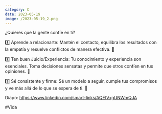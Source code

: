 ```yaml
--- 
category: C 
date: 2023-05-19 
image: /2023-05-19_2.png 
--- 
```


¿Quieres que la gente confíe en ti?

1️⃣ Aprende a relacionarte: Mantén el contacto, equilibra los resultados con la empatía y resuelve conflictos de manera efectiva. 🤝

2️⃣ Ten buen Juicio/Experiencia: Tu conocimiento y experiencia son esenciales. Toma decisiones sensatas y permite que otros confíen en tus opiniones. 🧠

3️⃣ Sé consistente y firme: Sé un modelo a seguir, cumple tus compromisos y ve más allá de lo que se espera de ti. 💼

Diapo: https://www.linkedin.com/smart-links/AQEIVxgUNWmQJA

#Vida